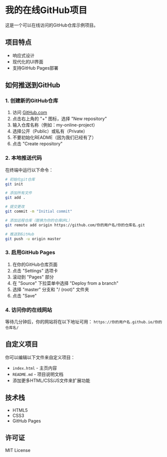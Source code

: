 # 我的在线GitHub项目

这是一个可以在线访问的GitHub仓库示例项目。

## 项目特点
- 响应式设计
- 现代化的UI界面
- 支持GitHub Pages部署

## 如何推送到GitHub

### 1. 创建新的GitHub仓库
1. 访问 [GitHub.com](https://github.com)
2. 点击右上角的 "+" 图标，选择 "New repository"
3. 输入仓库名称（例如：my-online-project）
4. 选择公开（Public）或私有（Private）
5. 不要初始化README（因为我们已经有了）
6. 点击 "Create repository"

### 2. 本地推送代码
在终端中运行以下命令：

```bash
# 初始化git仓库
git init

# 添加所有文件
git add .

# 提交更改
git commit -m "Initial commit"

# 添加远程仓库（替换为你的仓库URL）
git remote add origin https://github.com/你的用户名/你的仓库名.git

# 推送到GitHub
git push -u origin master
```

### 3. 启用GitHub Pages
1. 在你的GitHub仓库页面
2. 点击 "Settings" 选项卡
3. 滚动到 "Pages" 部分
4. 在 "Source" 下拉菜单中选择 "Deploy from a branch"
5. 选择 "master" 分支和 "/ (root)" 文件夹
6. 点击 "Save"

### 4. 访问你的在线网站
等待几分钟后，你的网站将在以下地址可用：
`https://你的用户名.github.io/你的仓库名/`

## 自定义项目

你可以编辑以下文件来自定义项目：
- `index.html` - 主页内容
- `README.md` - 项目说明文档
- 添加更多HTML/CSS/JS文件来扩展功能

## 技术栈
- HTML5
- CSS3
- GitHub Pages

## 许可证
MIT License